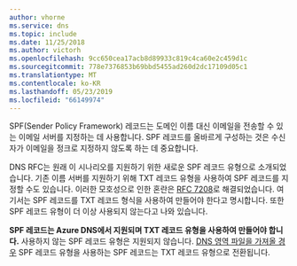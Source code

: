 ```yaml
---
author: vhorne
ms.service: dns
ms.topic: include
ms.date: 11/25/2018
ms.author: victorh
ms.openlocfilehash: 9cc650cea17acb8d89933c819c4ca60e2c459d1c
ms.sourcegitcommit: 778e7376853b69bbd5455ad260d2dc17109d05c1
ms.translationtype: MT
ms.contentlocale: ko-KR
ms.lasthandoff: 05/23/2019
ms.locfileid: "66149974"
---
```

SPF(Sender Policy Framework) 레코드는 도메인 이름 대신 이메일을 전송할 수 있는 이메일 서버를 지정하는 데 사용합니다. SPF 레코드를 올바르게 구성하는 것은 수신자가 이메일을 정크로 지정하지 않도록 하는 데 중요합니다.

DNS RFC는 원래 이 시나리오를 지원하기 위한 새로운 SPF 레코드 유형으로 소개되었습니다. 기존 이름 서버를 지원하기 위해 TXT 레코드 유형을 사용하여 SPF 레코드를 지정할 수도 있습니다. 이러한 모호성으로 인한 혼란은 [RFC 7208](http://tools.ietf.org/html/rfc7208#section-3.1)로 해결되었습니다. 여기서는 SPF 레코드를 TXT 레코드 형식을 사용하여 만들어야 한다고 명시합니다. 또한 SPF 레코드 유형이 더 이상 사용되지 않는다고 나와 있습니다.

**SPF 레코드는 Azure DNS에서 지원되며 TXT 레코드 유형을 사용하여 만들어야 합니다.** 사용하지 않는 SPF 레코드 유형은 지원되지 않습니다. [DNS 영역 파일을 가져올 경우](../articles/dns/dns-import-export.md) SPF 레코드 유형을 사용하는 SPF 레코드는 TXT 레코드 유형으로 전환됩니다.
